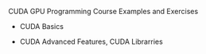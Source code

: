 CUDA GPU Programming Course Examples and Exercises

- CUDA Basics

- CUDA Advanced Features, CUDA Librarries 
